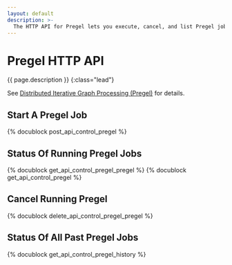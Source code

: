 ```yaml
---
layout: default
description: >-
  The HTTP API for Pregel lets you execute, cancel, and list Pregel jobs
---
```

# Pregel HTTP API

{{ page.description }}
{:class="lead"}

See [Distributed Iterative Graph Processing (Pregel)](../graphs-pregel.html)
for details.

## Start A Pregel Job

{% docublock post_api_control_pregel %}

## Status Of Running Pregel Jobs

{% docublock get_api_control_pregel_pregel %}
{% docublock get_api_control_pregel %}

## Cancel Running Pregel

{% docublock delete_api_control_pregel_pregel %}

## Status Of All Past Pregel Jobs

{% docublock get_api_control_pregel_history %}